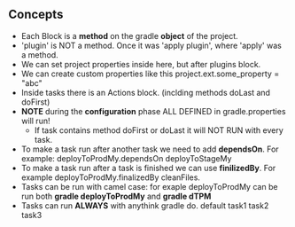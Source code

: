 ## Concepts
- Each Block is a **method** on the gradle **object** of the project.
- 'plugin' is NOT a method. Once it was 'apply plugin', where 'apply' was a method.
- We can set project properties inside here, but after plugins block.
- We can create custom properties like this project.ext.some_property = "abc"
- Inside tasks there is an Actions block. (inclding methods doLast and doFirst)
- **NOTE** during the **configuration** phase ALL DEFINED in gradle.properties will run!
  - If task contains method doFirst or doLast it will NOT RUN with every task.
- To make a task run after another task we need to add **dependsOn**. For example: deployToProdMy.dependsOn deployToStageMy
- To make a task run after a task is finished we can use **finilizedBy**. For example deployToProdMy.finalizedBy cleanFiles.
- Tasks can be run with camel case: for exaple deployToProdMy can be run both **gradle deployToProdMy** and **gradle dTPM**
- Tasks can run **ALWAYS** with anythink gradle do. default task1 task2 task3
